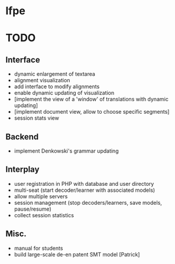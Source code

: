 # lfpe

# TODO

## Interface
* dynamic enlargement of textarea
* alignment visualization
* add interface to modify alignments
* enable dynamic updating of visualization
* [implement the view of a 'window' of translations with dynamic updating]
* [implement document view, allow to choose specific segments]
* session stats view

## Backend
* implement Denkowski's grammar updating

## Interplay
* user registration in PHP with database and user directory
* multi-seat (start decoder/learner with associated models)
* allow multiple servers
* session management (stop decoders/learners, save models, pause/resume)
* collect session statistics

## Misc.
* manual for students
* build large-scale de-en patent SMT model [Patrick]

